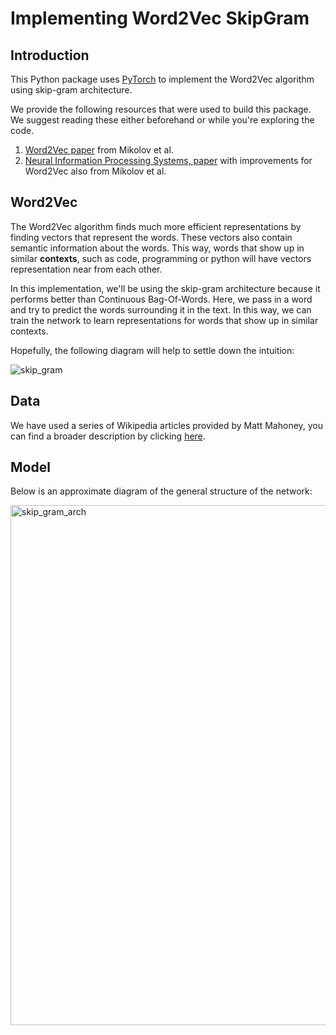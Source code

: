 # Implementing Word2Vec SkipGram

## Introduction

This Python package uses [PyTorch](https://pytorch.org/) to implement the Word2Vec algorithm using skip-gram architecture.

We provide the following resources that were used to build this package. We suggest reading these either beforehand or while you're exploring the code.

1. [Word2Vec paper](https://arxiv.org/pdf/1301.3781.pdf) from Mikolov et al.
2. [Neural Information Processing Systems, paper](http://papers.nips.cc/paper/5021-distributed-representations-of-words-and-phrases-and-their-compositionality.pdf) with improvements for Word2Vec also from Mikolov et al.

## Word2Vec

The Word2Vec algorithm finds much more efficient representations by finding vectors that represent the words. These vectors also contain semantic information about the words. This way, words that show up in similar **contexts**, such as code, programming or python will have vectors representation near from each other.

In this implementation, we'll be using the skip-gram architecture because it performs better than Continuous Bag-Of-Words. Here, we pass in a word and try to predict the words surrounding it in the text. In this way, we can train the network to learn representations for words that show up in similar contexts.

Hopefully, the following diagram will help to settle down the intuition:

![skip_gram](https://user-images.githubusercontent.com/28582065/90183557-ffe05d80-ddb3-11ea-81bf-530d9b27bf13.PNG)

## Data

We have used a series of Wikipedia articles provided by Matt Mahoney, you can find a broader description by clicking [here](http://mattmahoney.net/dc/textdata.html).


## Model

Below is an approximate diagram of the general structure of the network:


<img width="832" alt="skip_gram_arch" src="https://user-images.githubusercontent.com/28582065/90184551-93fef480-ddb5-11ea-8ab4-1dde6e9285eb.png">
